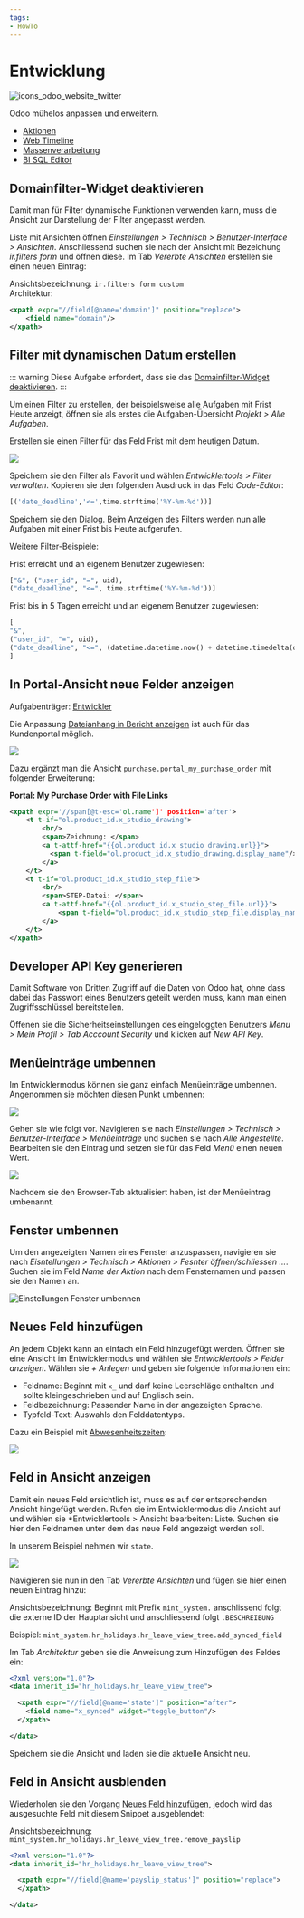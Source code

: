 ```yaml
---
tags:
- HowTo
---
```

# Entwicklung
![icons_odoo_website_twitter](assets/icons_odoo_website_twitter.png)

Odoo mühelos anpassen und erweitern.

* [Aktionen](Aktionen.md)
* [Web Timeline](Web-Timeline.md)
* [Massenverarbeitung](Massenverarbeitung.md)
* [BI SQL Editor](BI-SQL-Editor.md)

## Domainfilter-Widget deaktivieren

Damit man für Filter dynamische Funktionen verwenden kann, muss die Ansicht zur Darstellung der Filter angepasst werden.

Liste mit Ansichten öffnen *Einstellungen > Technisch > Benutzer-Interface > Ansichten*. Anschliessend suchen sie nach der Ansicht mit Bezeichung *ir.filters form* und öffnen diese. Im Tab *Vererbte Ansichten* erstellen sie einen neuen Eintrag:

Ansichtsbezeichnung: `ir.filters form custom`  
Architektur:

```xml
<xpath expr="//field[@name='domain']" position="replace">
    <field name="domain"/>
</xpath>
```

## Filter mit dynamischen Datum erstellen

::: warning
Diese Aufgabe erfordert, dass sie das [Domainfilter-Widget deaktivieren](#Domainfilter-Widget%20deaktivieren).
:::

Um einen Filter zu erstellen, der beispielsweise alle Aufgaben mit Frist Heute anzeigt, öffnen sie als erstes die Aufgaben-Übersicht *Projekt > Alle Aufgaben*.

Erstellen sie einen Filter für das Feld Frist mit dem heutigen Datum.

![](assets/Entwicklung%20Filter%20Frist.png)

Speichern sie den Filter als Favorit und wählen *Entwicklertools > Filter verwalten*. Kopieren sie den folgenden Ausdruck in das Feld *Code-Editor*:

```py
[('date_deadline','<=',time.strftime('%Y-%m-%d'))]
```

Speichern sie den Dialog. Beim Anzeigen des Filters werden nun alle Aufgaben mit einer Frist bis Heute aufgerufen.

Weitere Filter-Beispiele:

Frist erreicht und an eigenem Benutzer zugewiesen:

```py
["&", ("user_id", "=", uid), 
("date_deadline", "<=", time.strftime('%Y-%m-%d'))]
```

Frist bis in 5 Tagen erreicht und an eigenem Benutzer zugewiesen:

```py
[
"&",
("user_id", "=", uid), 
("date_deadline", "<=", (datetime.datetime.now() + datetime.timedelta(days=3)).strftime('%Y-%m-%d'))
]
```

## In Portal-Ansicht neue Felder anzeigen
Aufgabenträger: [Entwickler](Rollen.md#Entwickler)

Die Anpassung [Dateianhang in Bericht anzeigen](Studio.md#Dateianhang%20in%20Bericht%20anzeigen) ist auch für das Kundenportal möglich.

![](assets/Entwicklung%20Portal%20neues%20Feld%20hinzuf%C3%BCgen.png)

Dazu ergänzt man die Ansicht `purchase.portal_my_purchase_order` mit folgender Erweiterung:

**Portal: My Purchase Order with File Links**

```xml
<xpath expr='//span[@t-esc='ol.name']' position='after'>
	<t t-if="ol.product_id.x_studio_drawing">
		<br/>
		<span>Zeichnung: </span>
		<a t-attf-href="{{ol.product_id.x_studio_drawing.url}}">
		  <span t-field="ol.product_id.x_studio_drawing.display_name"/>
		</a>
	</t>
	<t t-if="ol.product_id.x_studio_step_file">
		<br/>
		<span>STEP-Datei: </span>
		<a t-attf-href="{{ol.product_id.x_studio_step_file.url}}">
			<span t-field="ol.product_id.x_studio_step_file.display_name"/>
		</a>
	</t>
</xpath>
```

## Developer API Key generieren

Damit Software von Dritten Zugriff auf die Daten von Odoo hat, ohne dass dabei das Passwort eines Benutzers geteilt werden muss, kann man einen Zugriffsschlüssel bereitstellen.

Öffenen sie die Sicherheitseinstellungen des eingeloggten Benutzers *Menu > Mein Profil > Tab Acccount Security* und klicken auf *New API Key*.

## Menüeinträge umbennen

Im Entwicklermodus können sie ganz einfach Menüeinträge umbennen. Angenommen sie möchten diesen Punkt umbennen:

![](assets/Entwicklung%20Men%C3%BCeintr%C3%A4ge%20umbennen.png)

Gehen sie wie folgt vor. Navigieren sie nach *Einstellungen > Technisch >  Benutzer-Interface > Menüeinträge* und suchen sie nach *Alle Angestellte*. Bearbeiten sie den Eintrag und setzen sie für das Feld *Menü* einen neuen Wert.

![](assets/Einstellungen%20Men%C3%BCeintrag%20bearbeiten.png)

Nachdem sie den Browser-Tab aktualisiert haben, ist der Menüeintrag umbenannt.

## Fenster umbennen

Um den angezeigten Namen eines Fenster anzuspassen, navigieren sie nach *Eisntellungen > Technisch > Aktionen > Fesnter öffnen/schliessen ...*. Suchen sie im Feld *Name der Aktion* nach dem Fensternamen und passen sie den Namen an.

![Einstellungen Fenster umbennen](assets/Einstellungen%20Fenster%20umbennen.gif)

## Neues Feld hinzufügen

An jedem Objekt kann an einfach ein Feld hinzugefügt werden. Öffnen sie eine Ansicht im Entwicklermodus und wählen sie *Entwicklertools > Felder anzeigen*. Wählen sie *+ Anlegen* und geben sie folgende Informationen ein:

* Feldname: Beginnt mit `x_` und darf keine Leerschläge enthalten und sollte kleingeschrieben und auf Englisch sein.
* Feldbezeichnung: Passender Name in der angezeigten Sprache.
* Typfeld-Text: Auswahls den Felddatentyps.

Dazu ein Beispiel mit [Abwesenheitszeiten](Abwesenheitszeiten.md):

![](assets/Entwicklung%20Neues%20Feld%20auf%20Abwesenheitszeiten.png)

## Feld in Ansicht anzeigen

Damit ein neues Feld ersichtlich ist, muss es auf der entsprechenden Ansicht hingefügt werden. Rufen sie im Entwicklermodus die Ansicht auf und wählen sie *Entwicklertools > Ansicht bearbeiten: Liste. Suchen sie hier den Feldnamen unter dem das neue Feld angezeigt werden soll.

In unserem Beispiel nehmen wir `state`.

![](assets/Entwicklung%20Feld%20hinzufügen.png)

Navigieren sie nun in den Tab *Vererbte Ansichten* und fügen sie hier einen neuen Eintrag hinzu:

Ansichtsbezeichnung: Beginnt mit Prefix `mint_system.` anschlissend folgt die externe ID der Hauptansicht und anschliessend folgt `.BESCHREIBUNG`

Beispiel: `mint_system.hr_holidays.hr_leave_view_tree.add_synced_field`

Im Tab *Architektur* geben sie die Anweisung zum Hinzufügen des Feldes ein:

```xml
<?xml version="1.0"?>
<data inherit_id="hr_holidays.hr_leave_view_tree">

  <xpath expr="//field[@name='state']" position="after">
    <field name="x_synced" widget="toggle_button"/>
  </xpath>

</data>
```

Speichern sie die Ansicht und laden sie die aktuelle Ansicht neu.

## Feld in Ansicht ausblenden

Wiederholen sie den Vorgang [Neues Feld hinzufügen](#Neues%20Feld%20hinzufügen), jedoch wird das ausgesuchte Feld mit diesem Snippet ausgeblendet:

Ansichtsbezeichnung: `mint_system.hr_holidays.hr_leave_view_tree.remove_payslip`

```xml
<?xml version="1.0"?>
<data inherit_id="hr_holidays.hr_leave_view_tree">

  <xpath expr="//field[@name='payslip_status']" position="replace">
  </xpath>

</data>
```